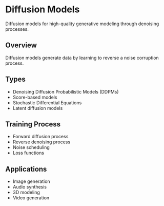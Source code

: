 # Diffusion Models

Diffusion models for high-quality generative modeling through denoising processes.

## Overview
Diffusion models generate data by learning to reverse a noise corruption process.

## Types
- Denoising Diffusion Probabilistic Models (DDPMs)
- Score-based models
- Stochastic Differential Equations
- Latent diffusion models

## Training Process
- Forward diffusion process
- Reverse denoising process
- Noise scheduling
- Loss functions

## Applications
- Image generation
- Audio synthesis
- 3D modeling
- Video generation
